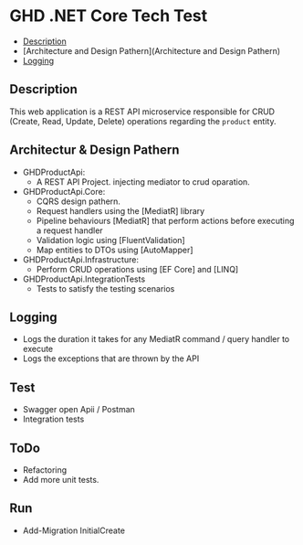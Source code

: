 # GHD .NET Core Tech Test
- [Description](Description)
- [Architecture and Design Pathern](Architecture and Design Pathern)
- [Logging](Logging)

## Description
This web application is a REST API microservice responsible for CRUD (Create, Read, Update, Delete) operations regarding the `product` entity.

## Architectur & Design Pathern
- GHDProductApi:
  - A REST API Project. injecting mediator to crud oparation.
- GHDProductApi.Core:
  - CQRS design pathern. 
  - Request handlers using the [MediatR] library
  - Pipeline behaviours [MediatR]  that perform actions before executing a request handler
  - Validation logic using [FluentValidation]
  - Map entities to DTOs using [AutoMapper]
- GHDProductApi.Infrastructure:
  - Perform CRUD operations using [EF Core] and [LINQ]
- GHDProductApi.IntegrationTests
  - Tests to satisfy the testing scenarios
## Logging
- Logs the duration it takes for any MediatR command / query handler to execute
- Logs the exceptions that are thrown by the API

## Test
- Swagger open Apii / Postman
- Integration tests

## ToDo
- Refactoring
- Add more unit tests.

## Run
 - Add-Migration InitialCreate
